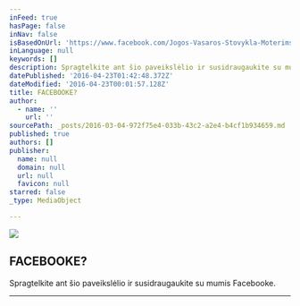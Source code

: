 ```yaml
---
inFeed: true
hasPage: false
inNav: false
isBasedOnUrl: 'https://www.facebook.com/Jogos-Vasaros-Stovykla-Moterims-1420853288240236/'
inLanguage: null
keywords: []
description: Spragtelkite ant šio paveikslėlio ir susidraugaukite su mumis Facebooke.
datePublished: '2016-04-23T01:42:48.372Z'
dateModified: '2016-04-23T00:01:57.128Z'
title: FACEBOOKE?
author:
  - name: ''
    url: ''
sourcePath: _posts/2016-03-04-972f75e4-033b-43c2-a2e4-b4cf1b934659.md
published: true
authors: []
publisher:
  name: null
  domain: null
  url: null
  favicon: null
starred: false
_type: MediaObject

---
```

![](https://s3-us-west-2.amazonaws.com/the-grid-img/p/017f995341564abb92a00b10237c2c51f90ef90f.jpg)

## FACEBOOKE?

Spragtelkite ant šio paveikslėlio ir susidraugaukite su mumis Facebooke.

****